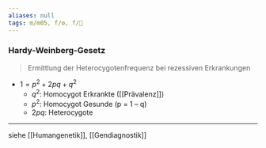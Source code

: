 ```yaml
---
aliases: null
tags: m/m05, f/⚙️, f/🧬
---
```

### Hardy-Weinberg-Gesetz
> Ermittlung der Heterocygotenfrequenz bei rezessiven Erkrankungen
- $1 = p^{2} + 2pq + q^{2}$
	- $q^{2}$: Homocygot Erkrankte ([[Prävalenz]])
	- $p^{2}$: Homocygot Gesunde (p = 1 – q)
	- $2pq$: Heterocygote

---
siehe [[Humangenetik]], [[Gendiagnostik]]